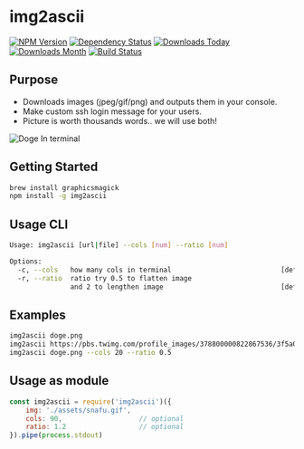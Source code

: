# img2ascii

[![NPM Version](https://badge.fury.io/js/img2ascii.svg)](https://badge.fury.io/js/img2ascii)
[![Dependency Status](https://david-dm.org/syzer/img2ascii.svg)](https://david-dm.org/syzer/img2ascii)
[![Downloads Today](https://img.shields.io/npm/dt/img2ascii.svg)](https://badge.fury.io/js/img2ascii)
[![Downloads Month](https://img.shields.io/npm/dm/img2ascii.svg)](https://badge.fury.io/js/img2ascii)
[![Build Status](https://img.shields.io/travis/syzer/img2ascii.svg)](https://badge.fury.io/js/img2ascii)

## Purpose

- Downloads images (jpeg/gif/png) and outputs them in your console.
- Make custom ssh login message for your users.
- Picture is worth thousands words.. we will use both!

![Doge In terminal](https://raw.githubusercontent.com/syzer/img2ascii/master/doge.png)

## Getting Started

```sh
brew install graphicsmagick
npm install -g img2ascii
```

## Usage CLI
```sh
Usage: img2ascii [url|file] --cols [num] --ratio [num]

Options:
  -c, --cols   how many cols in terminal                           [default: 80]
  -r, --ratio  ratio try 0.5 to flatten image
               and 2 to lengthen image                             [default: 1]
```

## Examples
```sh
img2ascii doge.png
img2ascii https://pbs.twimg.com/profile_images/378800000822867536/3f5a00acf72df93528b6bb7cd0a4fd0c.jpeg
img2ascii doge.png --cols 20 --ratio 0.5
```

## Usage as module

```js
const img2ascii = require('img2ascii')({
    img: './assets/snafu.gif',
    cols: 90,                   // optional
    ratio: 1.2                  // optional
}).pipe(process.stdout)
```
